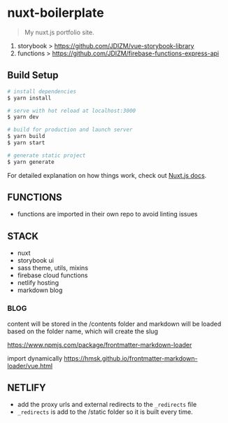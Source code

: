 # nuxt-boilerplate

> My nuxt.js portfolio site.

1. storybook > https://github.com/JDIZM/vue-storybook-library
2. functions > https://github.com/JDIZM/firebase-functions-express-api

## Build Setup

``` bash
# install dependencies
$ yarn install

# serve with hot reload at localhost:3000
$ yarn dev

# build for production and launch server
$ yarn build
$ yarn start

# generate static project
$ yarn generate
```

For detailed explanation on how things work, check out [Nuxt.js docs](https://nuxtjs.org).

<!-- ## SASS

1. install loaders to use sass
`npm install --save-dev node-sass sass-loader`

2. edit the nuxt.config.js and add the reference to scss files

```
  css: [
    '@/assets/global.scss'
  ],
  ```

3. Install normalize.css and import in the plugins folder

`yarn install normalize.css`

// import normalize.css for default html styles

`import '~/node_modules/normalize.css/normalize.css'` -->

## FUNCTIONS

* functions are imported in their own repo to avoid linting issues

## STACK

* nuxt
* storybook ui
* sass theme, utils, mixins
* firebase cloud functions
* netlify hosting
* markdown blog

### BLOG

content will be stored in the /contents folder and markdown will be loaded based on the folder name, which will create the slug

https://www.npmjs.com/package/frontmatter-markdown-loader 

import dynamically https://hmsk.github.io/frontmatter-markdown-loader/vue.html


## NETLIFY

* add the proxy urls and external redirects to the `_redirects` file
* `_redirects` is add to the /static folder so it is built every time.
